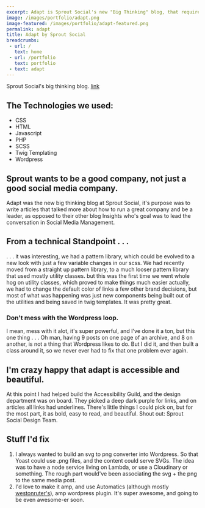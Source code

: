 ```yaml
---
excerpt: Adapt is Sprout Social's new "Big Thinking" blog, that required a fork of our pattern library, and was my first project built from scratch using tachyons, a utility class library.
image: /images/portfolio/adapt.png
image-featured: /images/portfolio/adapt-featured.png
permalink: adapt
title: Adapt by Sprout Social
breadcrumbs:
 - url: /
   text: home
 - url: /portfolio
   text: portfolio
 - text: adapt
---
```


Sprout Social's big thinking blog. [link](https://sproutsocial.com/adapt)

## The Technologies we used:

- CSS
- HTML
- Javascript
- PHP
- SCSS
- Twig Templating
- Wordpress

## Sprout wants to be a good company, not just a good social media company.

Adapt was the new big thinking blog at Sprout Social, it's purpose was to write articles that talked more about how to run a great company and be a leader, as opposed to their other blog Insights who's goal was to lead the conversation in Social Media Management.

## From a technical Standpoint . . .

. . . it was interesting, we had a pattern library, which could be evolved to a new look with just a few variable changes in our scss. We had recently moved from a straight up pattern library, to a much looser pattern library that used mostly utility classes. but this was the first time we went whole hog on utility classes, which proved to make things much easier actually, we had to change the default color of links a few other brand decisions, but most of what was happening was just new components being built out of the utilities and being saved in twig templates.  It was pretty great. 

### Don't mess with the Wordpress loop.

I mean, mess with it alot, it's super powerful, and I've done it a ton, but this one thing . . . Oh man, having 9 posts on one page of an archive, and 8 on another, is not a thing that Wordpress likes to do. But I did it, and then built a class around it, so we never ever had to fix that one problem ever again.

## I'm crazy happy that adapt is accessible and beautiful.

At this point I had helped build the Accessibility Guild, and the design department was on board. They picked a deep dark purple for links, and on articles all links had underlines. There's little things I could pick on, but for the most part, it as bold, easy to read, and beautiful. Shout out: Sprout Social Design Team.

## Stuff I'd fix

1. I always wanted to build an svg to png converter into Wordpress. So that Yoast could use .png files, and the content could serve SVGs. The idea was to have a node service living on Lambda, or use a Cloudinary or something. The rough part would've been associating the svg + the png to the same media post.
2. I'd love to make it amp, and use Automatics (although mostly [westonruter's](https://github.com/westonruter)), amp wordpress plugin. It's super awesome, and going to be even awesome-er soon.